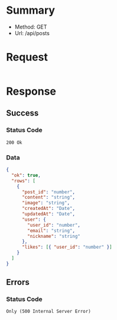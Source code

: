 # Summary

- Method: GET
- Url: /api/posts

# Request

```json

```

# Response

## Success

### Status Code

```
200 Ok
```

### Data

```json
{
  "ok": true,
  "rows": [
    {
      "post_id": "number",
      "content": "string",
      "image": "string",
      "createdAt": "Date",
      "updatedAt": "Date",
      "user": {
        "user_id": "number",
        "email": "string",
        "nickname": "string"
      },
      "likes": [{ "user_id": "number" }]
    }
  ]
}
```

## Errors

### Status Code

```
Only (500 Internal Server Error)
```
